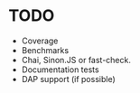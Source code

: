 # TODO

* Coverage
* Benchmarks
* Chai, Sinon.JS or fast-check.
* Documentation tests
* DAP support (if possible)
